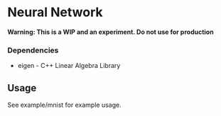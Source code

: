 # Neural Network

**Warning: This is a WIP and an experiment. Do not use for production**

### Dependencies
*	eigen - C++ Linear Algebra Library

## Usage
See example/mnist for example usage.